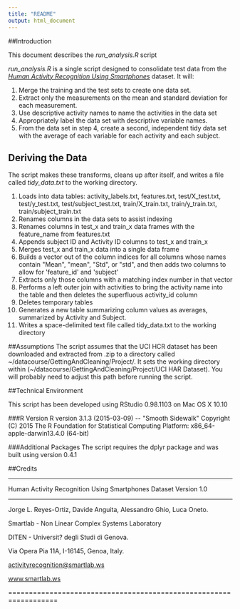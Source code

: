 ```yaml
---
title: "README"
output: html_document
---
```


##Introduction

This document describes the *run_analysis.R* script

*run_analysis.R* is a single script designed to consolidate test data from the [*Human Activity Recognition Using Smartphones*](http://archive.ics.uci.edu/ml/datasets/Human+Activity+Recognition+Using+Smartphones) dataset.  It will:

1. Merge the training and the test sets to create one data set.
2. Extract only the measurements on the mean and standard deviation for each measurement. 
3. Use descriptive activity names to name the activities in the data set
4. Appropriately label the data set with descriptive variable names. 
5. From the data set in step 4, create a second, independent tidy data set with the average of each variable for each activity and each subject.


## Deriving the Data
The script makes these transforms, cleans up after itself, and 
writes a file called *tidy_data.txt* to the working directory.

1. Loads into data tables:  activity_labels.txt, features.txt, test/X_test.txt, test/y_test.txt, 
test/subject_test.txt, train/X_train.txt, train/y_train.txt, 
train/subject_train.txt
2. Renames columns in the data sets to assist indexing
3. Renames columns in test_x and train_x data frames with the feature_name from features.txt
4. Appends subject ID and Activity ID columns to test_x and train_x
5. Merges test_x and train_x data into a single data frame
6. Builds a vector out of the column indices for all columns whose names contain "Mean", "mean",
"Std", or "std", and then adds two columns to allow for 'feature_id' and 'subject'
7. Extracts only those columns with a matching index number in that vector
8. Performs a left outer join with activities to bring the activity name into the table and then deletes the superfluous activity_id column
9. Deletes temporary tables 
10. Generates a new table summarizing column values as averages, summarized by Activity and Subject.
11. Writes a space-delimited text file called tidy_data.txt
to the working directory

##Assumptions
The script assumes that the UCI HCR dataset has been downloaded and extracted from .zip
to a directory called ~/datacourse/GettingAndCleaning/Project/.  It sets the working directory 
within (~/datacourse/GettingAndCleaning/Project/UCI HAR Dataset).  You will probably
need to adjust this path before running the script.

##Technical Environment

This script has been developed using RStudio 0.98.1103 on Mac OS X 10.10

###R Version
R version 3.1.3 (2015-03-09) -- "Smooth Sidewalk"
Copyright (C) 2015 The R Foundation for Statistical Computing
Platform: x86_64-apple-darwin13.4.0 (64-bit)

###Additional Packages
The script requires the dplyr package and was built using version 0.4.1


##Credits
***
Human Activity Recognition Using Smartphones Dataset
Version 1.0

***
Jorge L. Reyes-Ortiz, Davide Anguita, Alessandro Ghio, Luca Oneto.

Smartlab - Non Linear Complex Systems Laboratory

DITEN - Universit? degli Studi di Genova.

Via Opera Pia 11A, I-16145, Genoa, Italy.

activityrecognition@smartlab.ws

www.smartlab.ws

==================================================================